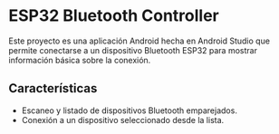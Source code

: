 # ESP32 Bluetooth Controller

Este proyecto es una aplicación Android hecha en Android Studio que permite conectarse a un dispositivo Bluetooth ESP32 para mostrar información básica sobre la conexión.

## Características

- Escaneo y listado de dispositivos Bluetooth emparejados.
- Conexión a un dispositivo seleccionado desde la lista.
